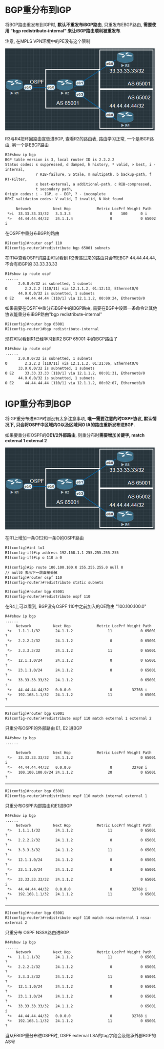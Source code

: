 # BGP重分布到IGP

将BGP路由重发布到IGP时, **默认不重发布iBGP路由**, 只重发布EBGP路由, **需要使用 "bgp redistribute-internal" 来让iBGP路由顺利被重发布**.

注意, 在MPLS VPN环境中的PE没有这个限制

![](../image/BGP/110900.png)

R3与R4把环回路由宣告进BGP, 查看R2的路由表, 路由学习正常, 一个是IBGP路由, 另一个是EBGP路由

```
R2#show ip bgp
BGP table version is 3, local router ID is 2.2.2.2
Status codes: s suppressed, d damped, h history, * valid, > best, i - internal,
              r RIB-failure, S Stale, m multipath, b backup-path, f RT-Filter,
              x best-external, a additional-path, c RIB-compressed,
              t secondary path,
Origin codes: i - IGP, e - EGP, ? - incomplete
RPKI validation codes: V valid, I invalid, N Not found

     Network          Next Hop            Metric LocPrf Weight Path
 *>i  33.33.33.33/32   3.3.3.3                  0    100      0 i
 *>   44.44.44.44/32   24.1.1.4                 0             0 65002 i
```

在OSPF中重分布BGP的路由

```
R2(config)#router ospf 110
R2(config-router)#redistribute bgp 65001 subnets
```

在R1中查看OSPF的路由可以看到 R2传递过来的路由只会有EBGP 44.44.44.44, 不会有iBGP的 33.33.33.33

```
R1#show ip route ospf
......
      2.0.0.0/32 is subnetted, 1 subnets
O        2.2.2.2 [110/11] via 12.1.1.2, 01:12:13, Ethernet0/0
      44.0.0.0/32 is subnetted, 1 subnets
O E2     44.44.44.44 [110/1] via 12.1.1.2, 00:00:24, Ethernet0/0
```

如果需要在OSPF中重分布BGP中的IBGP路由, 需要在BGP中设置一条命令让其他协议能重分布iBGP路由"bgp redistribute-internal"

```
R2(config)#router bgp 65001
R2(config-router)#bgp redistribute-internal
```

现在可以看到R1已经学习到R2 BGP 65001 中的iBGP路由了

```
R1#show ip route ospf
......
      2.0.0.0/32 is subnetted, 1 subnets
O        2.2.2.2 [110/11] via 12.1.1.2, 01:21:06, Ethernet0/0
      33.0.0.0/32 is subnetted, 1 subnets
O E2     33.33.33.33 [110/1] via 12.1.1.2, 00:01:31, Ethernet0/0
      44.0.0.0/32 is subnetted, 1 subnets
O E2     44.44.44.44 [110/1] via 12.1.1.2, 00:02:07, Ethernet0/0
```

# IGP重分布到BGP

将IGP重分布进BGP时则没有太多注意事项, **唯一需要注意的时OSPF协议, 默认情况下, 只会将OSPF中区域内O以及区域间O IA的路由重新发布进BGP**.

如果要重分布OSPF的**OE1/2外部路由**, 则重分布时**需要增加关键字, match external 1 external 2**

![](../image/BGP/110900.png)

在R1上增加一条OE2和一条O的OSPF路由

```
R1(config)#int lo1
R1(config-if)#ip address 192.168.1.1 255.255.255.255
R1(config-if)#ip o 110 a 0

R1(config)#ip route 100.100.100.0 255.255.255.0 null 0
// null0 表示下一跳直接丢掉
R1(config)#router ospf 110
R1(config-router)#redistribute static subnets
```

```
R2(config)#router bgp 65001
R2(config-router)#redistribute ospf 110
```

在R4上可以看到, BGP没有OSPF 110中之前加入的OE路由 "100.100.100.0"

```
R4#show ip bgp
......
     Network          Next Hop            Metric LocPrf Weight Path
 *>   1.1.1.1/32       24.1.1.2                11             0 65001 ?
 *>   2.2.2.2/32       24.1.1.2                 0             0 65001 ?
 *>   3.3.3.3/32       24.1.1.2                11             0 65001 ?
 *>   12.1.1.0/24      24.1.1.2                 0             0 65001 ?
 *>   23.1.1.0/24      24.1.1.2                 0             0 65001 ?
 *>   33.33.33.33/32   24.1.1.2                               0 65001 i
 *>   44.44.44.44/32   0.0.0.0                  0         32768 i
 *>   192.168.1.1/32   24.1.1.2                11             0 65001 ?
```

------------------------------------------------------------------------------

```
R2(config)#router bgp 65001
R2(config-router)#redistribute ospf 110 match external 1 external 2
```

只重分布OSPF的外部路由 E1, E2 进BGP

```
R4#show ip bgp
......

     Network          Next Hop            Metric LocPrf Weight Path
 *>   33.33.33.33/32   24.1.1.2                               0 65001 i
 *>   44.44.44.44/32   0.0.0.0                  0         32768 i
 *>   100.100.100.0/24 24.1.1.2                20             0 65001 ?
```

------------------------------------------------------------------------------

```
R2(config)#router bgp 65001
R2(config-router)#redistribute ospf 110 match internal external 1
```

只重分布OSPF内部路由和E1进BGP

```
R4#show ip bgp
......
     Network          Next Hop            Metric LocPrf Weight Path
 *>   1.1.1.1/32       24.1.1.2                11             0 65001 ?
 *>   2.2.2.2/32       24.1.1.2                 0             0 65001 ?
 *>   3.3.3.3/32       24.1.1.2                11             0 65001 ?
 *>   12.1.1.0/24      24.1.1.2                 0             0 65001 ?
 *>   23.1.1.0/24      24.1.1.2                 0             0 65001 ?
 *>   33.33.33.33/32   24.1.1.2                               0 65001 i
 *>   44.44.44.44/32   0.0.0.0                  0         32768 i
 *>   192.168.1.1/32   24.1.1.2                11             0 65001 ?
```

------------------------------------------------------------------------------

```
R2(config)#router bgp 65001
R2(config-router)#redistribute ospf 110 match nssa-external 1 nssa-external 2
```

只重分布 OSPF NSSA路由进BGP

```
R4#show ip bgp
......
     Network          Next Hop            Metric LocPrf Weight Path
 *>   1.1.1.1/32       24.1.1.2                11             0 65001 ?
 *>   2.2.2.2/32       24.1.1.2                 0             0 65001 ?
 *>   3.3.3.3/32       24.1.1.2                11             0 65001 ?
 *>   12.1.1.0/24      24.1.1.2                 0             0 65001 ?
 *>   23.1.1.0/24      24.1.1.2                 0             0 65001 ?
 *>   33.33.33.33/32   24.1.1.2                               0 65001 i
 *>   44.44.44.44/32   0.0.0.0                  0         32768 i
 *>   192.168.1.1/32   24.1.1.2                11             0 65001 ?
```

当从EBGP重分布进OSPF时, OSPF external LSA的tag字段会及继承外部BGP的AS号

